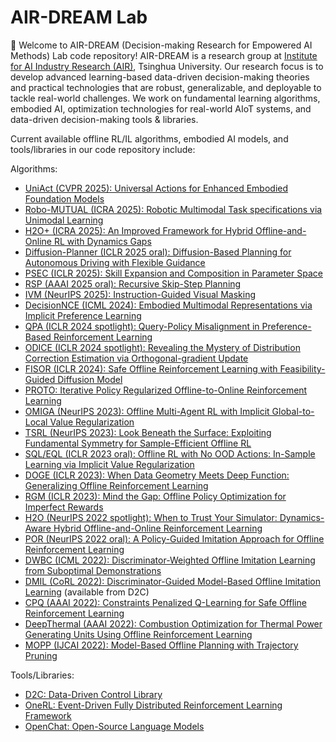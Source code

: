 # AIR-DREAM Lab
:raised_hands: Welcome to AIR-DREAM (Decision-making Research for Empowered AI Methods) Lab code repository! AIR-DREAM is a research group at [Institute for AI Industry Research (AIR)](https://air.tsinghua.edu.cn/en/), Tsinghua University. Our research focus is to develop advanced learning-based data-driven decision-making theories and practical technologies that are robust, generalizable, and deployable to tackle real-world challenges. We work on fundamental learning algorithms, embodied AI, optimization technologies for real-world AIoT systems, and data-driven decision-making tools & libraries.

Current available offline RL/IL algorithms, embodied AI models, and tools/libraries in our code repository include:

Algorithms:

- [UniAct (CVPR 2025): Universal Actions for Enhanced Embodied Foundation Models](https://github.com/AIR-DI/UniAct)
- [Robo-MUTUAL (ICRA 2025): Robotic Multimodal Task specifications via Unimodal Learning](https://github.com/AIR-DI/Robo_MUTUAL)
- [H2O+ (ICRA 2025): An Improved Framework for Hybrid Offline-and-Online RL with Dynamics Gaps](https://github.com/AIR-DI/H2Oplus)
- [Diffusion-Planner (ICLR 2025 oral): Diffusion-Based Planning for Autonomous Driving with Flexible Guidance](https://github.com/AIR-DI/Diffusion-Planner)
- [PSEC (ICLR 2025): Skill Expansion and Composition in Parameter Space](https://github.com/AIR-DI/PSEC)
- [RSP (AAAI 2025 oral): Recursive Skip-Step Planning](https://github.com/AIR-DI/RSP_JAX)
- [IVM (NeurIPS 2025): Instruction-Guided Visual Masking](https://github.com/AIR-DI/IVM)
- [DecisionNCE (ICML 2024): Embodied Multimodal Representations via Implicit Preference Learning](https://github.com/AIR-DI/DecisionNCE)
- [QPA (ICLR 2024 spotlight): Query-Policy Misalignment in Preference-Based Reinforcement Learning](https://github.com/AIR-DI/QPA)
- [ODICE (ICLR 2024 spotlight): Revealing the Mystery of Distribution Correction Estimation via Orthogonal-gradient Update](https://github.com/AIR-DI/ODICE-Pytorch)
- [FISOR (ICLR 2024): Safe Offline Reinforcement Learning with Feasibility-Guided Diffusion Model](https://github.com/AIR-DI/FISOR)
- [PROTO: Iterative Policy Regularized Offline-to-Online Reinforcement Learning](https://github.com/AIR-DI/PROTO)
- [OMIGA (NeurIPS 2023): Offline Multi-Agent RL with Implicit Global-to-Local Value Regularization](https://github.com/AIR-DI/OMIGA)
- [TSRL (NeurIPS 2023): Look Beneath the Surface: Exploiting Fundamental Symmetry for Sample-Efficient Offline RL](https://github.com/AIR-DI/TSRL)
- [SQL/EQL (ICLR 2023 oral): Offline RL with No OOD Actions: In-Sample Learning via Implicit Value Regularization](https://github.com/AIR-DI/IVR)
- [DOGE (ICLR 2023): When Data Geometry Meets Deep Function: Generalizing Offline Reinforcement Learning](https://github.com/AIR-DI/DOGE)
- [RGM (ICLR 2023): Mind the Gap: Offline Policy Optimization for Imperfect Rewards](https://github.com/AIR-DI/RGM)
- [H2O (NeurIPS 2022 spotlight): When to Trust Your Simulator: Dynamics-Aware Hybrid Offline-and-Online Reinforcement Learning](https://github.com/AIR-DI/H2O)
- [POR (NeurIPS 2022 oral): A Policy-Guided Imitation Approach for Offline Reinforcement Learning](https://github.com/AIR-DI/POR)
- [DWBC (ICML 2022): Discriminator-Weighted Offline Imitation Learning from Suboptimal Demonstrations](https://github.com/AIR-DI/DWBC)
- [DMIL (CoRL 2022): Discriminator-Guided Model-Based Offline Imitation Learning](https://github.com/AIR-DI/D2C) (available from D2C)
- [CPQ (AAAI 2022): Constraints Penalized Q-Learning for Safe Offline Reinforcement Learning](https://github.com/AIR-DI/CPQ)
- [DeepThermal (AAAI 2022): Combustion Optimization for Thermal Power Generating Units Using Offline Reinforcement Learning](https://github.com/AIR-DI/DeepThermal)
- [MOPP (IJCAI 2022): Model-Based Offline Planning with Trajectory Pruning](https://github.com/AIR-DI/MOPP)




Tools/Libraries:

- [D2C: Data-Driven Control Library](https://github.com/AIR-DI/D2C)
- [OneRL: Event-Driven Fully Distributed Reinforcement Learning Framework](https://github.com/AIR-DI/onerl)
- [OpenChat: Open-Source Language Models](https://github.com/AIR-DI/openchat)

